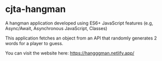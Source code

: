 # cjta-hangman
A hangman application developed using ES6+ JavaScript features (e.g, Async/Await, Asynchronous JavaScript, Classes)

This application fetches an object from an API that randomly generates 2 words for a player to guess.

You can visit the website here: https://hangggman.netlify.app/
